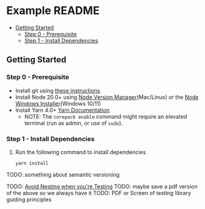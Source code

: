 # Example README <!-- omit in toc -->

- [Getting Started](#getting-started)
  - [Step 0 - Prerequisite](#step-0---prerequisite)
  - [Step 1 - Install Dependencies](#step-1---install-dependencies)

## Getting Started

### Step 0 - Prerequisite

- Install git using [these instructions](https://git-scm.com/book/en/v2/Getting-Started-Installing-Git).
- Install Node 20.0+ using [Node Version Manager](https://github.com/nvm-sh/nvm)(Mac/Linux) or the [Node Windows Installer](https://nodejs.org/en/)(Windows 10/11)
- Install Yarn 4.0+ [Yarn Documentation](https://yarnpkg.com/getting-started/install)
  - NOTE: The `corepack enable` command might require an elevated terminal (run as admin, or use of `sudo`).

### Step 1 - Install Dependencies

1. Run the following command to install dependencies

   ```
   yarn install
   ```

TODO: something about semantic versioning

TODO: [Avoid Nesting when you're Testing](https://kentcdodds.com/blog/avoid-nesting-when-youre-testing)
TODO: maybe save a pdf version of the above so we always have it
TODO: PDF or Screen of testing library guiding principles
